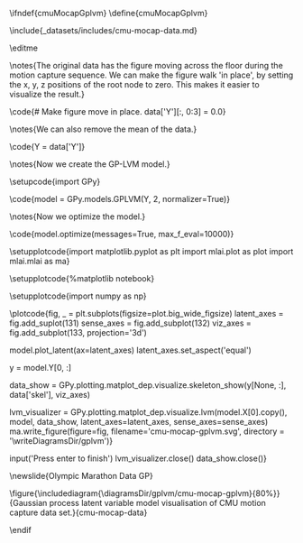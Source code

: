 \ifndef{cmuMocapGplvm}
\define{cmuMocapGplvm}

\include{_datasets/includes/cmu-mocap-data.md}

\editme

\notes{The original data has the figure moving across the floor during the motion capture sequence. We can make the figure walk 'in place', by setting the x, y, z positions of the root node to zero. This makes it easier to visualize the result.}

\code{# Make figure move in place.
data['Y'][:, 0:3] = 0.0}

\notes{We can also remove the mean of the data.}

\code{Y = data['Y']}

\notes{Now we create the GP-LVM model.}

\setupcode{import GPy}

\code{model = GPy.models.GPLVM(Y, 2, normalizer=True)}

\notes{Now we optimize the model.}

\code{model.optimize(messages=True, max_f_eval=10000)}

\setupplotcode{import matplotlib.pyplot as plt
import mlai.plot as plot
import mlai.mlai as ma}

\setupplotcode{%matplotlib notebook}

\setupplotcode{import numpy as np}

\plotcode{fig, _ = plt.subplots(figsize=plot.big_wide_figsize)
latent_axes = fig.add_suplot(131)
sense_axes = fig.add_subplot(132)
viz_axes = fig.add_subplot(133, projection='3d')

model.plot_latent(ax=latent_axes)
latent_axes.set_aspect('equal')

y = model.Y[0, :]

data_show = GPy.plotting.matplot_dep.visualize.skeleton_show(y[None, :], data['skel'], viz_axes)

lvm_visualizer = GPy.plotting.matplot_dep.visualize.lvm(model.X[0].copy(), model, data_show, latent_axes=latent_axes, sense_axes=sense_axes)
ma.write_figure(figure=fig,
                  filename='cmu-mocap-gplvm.svg', 
				  directory = '\writeDiagramsDir/gplvm')}

input('Press enter to finish')
lvm_visualizer.close()
data_show.close()}


\newslide{Olympic Marathon Data GP}

\figure{\includediagram{\diagramsDir/gplvm/cmu-mocap-gplvm}{80%}}{Gaussian process latent variable model visualisation of CMU motion capture data set.}{cmu-mocap-data}


\endif
